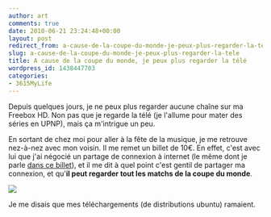 ```yaml
---
author: art
comments: true
date: 2010-06-21 23:24:48+00:00
layout: post
redirect_from: a-cause-de-la-coupe-du-monde-je-peux-plus-regarder-la-tele/
slug: a-cause-de-la-coupe-du-monde-je-peux-plus-regarder-la-tele
title: A cause de la coupe du monde, je peux plus regarder la télé
wordpress_id: 1438447703
categories:
- 3615MyLife
---
```


Depuis quelques jours, je ne peux plus regarder aucune chaîne sur ma Freebox HD. Non pas que je regarde la télé (je l'allume pour mater des séries en UPNP), mais ça m'intrigue un peu.

En sortant de chez moi pour aller à la fête de la musique, je me retrouve nez-à-nez avec mon voisin. Il me remet un billet de 10€. En effet, c'est avec lui que j'ai négocié un partage de connexion à internet (le même dont je parle [dans ce billet](https://irz.fr/aujourdhui-jai-signe-un-billet-de-banque)), et il me dit à quel point c'est gentil de partager ma connexion, et qu'**il peut regarder tout les matchs de la coupe du monde**.

[![](https://static.irz.fr/2010/06/Capture-d’écran-2010-06-22-à-01.20.31.png)](https://irz.fr/aujourdhui-jai-signe-un-billet-de-banque)

Je me disais que mes téléchargements (de distributions ubuntu) ramaient.
